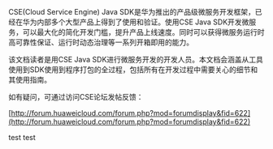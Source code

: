 CSE\(Cloud Service Engine\) Java SDK是华为推出的产品级微服务开发框架，已经在华为内部多个大型产品上得到了使用和验证。使用CSE Java SDK开发微服务，可以最大化的简化开发门槛，提升产品上线速度。同时可以获得微服务运行时高可靠性保证、运行时动态治理等一系列开箱即用的能力。

该文档读者是用CSE Java SDK进行微服务开发的开发人员。本文档会涵盖从工具使用到SDK使用到程序打包的全过程，包括所有在开发过程中需要关心的细节和其使用指南。

如有疑问，可通过访问CSE论坛发帖反馈：

[http://forum.huaweicloud.com/forum.php?mod=forumdisplay&fid=622](http://forum.huaweicloud.com/forum.php?mod=forumdisplay&fid=622)

test test

